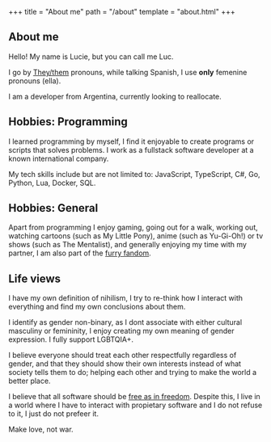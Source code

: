 +++
title = "About me"
path = "/about"
template = "about.html"
+++

## About me

Hello! My name is Lucie, but you can call me Luc.

I go by [They/them](https://pronouns.within.lgbt/they) pronouns, while talking Spanish, I use **only** femenine pronouns (ella).

I am a developer from Argentina, currently looking to reallocate.

## Hobbies: Programming

I learned programming by myself, I find it enjoyable to create programs or scripts that solves problems.
I work as a fullstack software developer at a known international company.

My tech skills include but are not limited to: JavaScript, TypeScript, C#, Go, Python, Lua, Docker, SQL.

## Hobbies: General

Apart from programming I enjoy gaming, going out for a walk, working
out, watching cartoons (such as My Little Pony), anime (such as Yu-Gi-Oh!) or tv shows (such as The Mentalist), and generally enjoying my time with my partner, I am also part of the [furry fandom](https://en.wikipedia.org/wiki/Furry_fandom).

## Life views

I have my own definition of nihilism, I try to re-think how I interact with everything
and find my own conclusions about them.

I identify as gender non-binary, as I dont associate with either cultural masculiny or
femininity, I enjoy creating my own meaning of gender expression. I fully support LGBTQIA+.

I believe everyone should treat each other respectfully regardless of gender, and that they should show their own interests instead of what society tells them to do; helping each other and trying to make the world a better place.

I believe that all software should be [free as in freedom](https://www.gnu.org/philosophy/free-sw.en.html). Despite this, I live in a world where I have to interact with propietary software and I do not refuse to it, I just do not prefeer it.

Make love, not war.